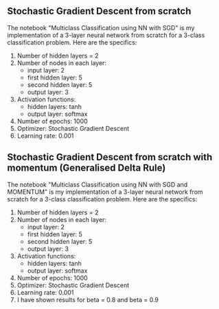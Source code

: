 ## Stochastic Gradient Descent from scratch

The notebook "Multiclass Classification using NN with SGD" is my implementation of a 3-layer neural network from scratch for a 3-class classification problem. Here are the specifics:
1. Number of hidden layers = 2
2. Number of nodes in each layer:
    - input layer: 2
    - first hidden layer: 5
    - second hidden layer: 5
    - output layer: 3
3. Activation functions:
    - hidden layers: tanh
    - output layer: softmax
4. Number of epochs: 1000
5. Optimizer: Stochastic Gradient Descent
6. Learning rate: 0.001

## Stochastic Gradient Descent from scratch with momentum (Generalised Delta Rule)

The notebook "Multiclass Classification using NN with SGD and MOMENTUM" is my implementation of a 3-layer neural network from scratch for a 3-class classification problem. Here are the specifics:
1. Number of hidden layers = 2
2. Number of nodes in each layer:
    - input layer: 2
    - first hidden layer: 5
    - second hidden layer: 5
    - output layer: 3
3. Activation functions:
    - hidden layers: tanh
    - output layer: softmax
4. Number of epochs: 1000
5. Optimizer: Stochastic Gradient Descent
6. Learning rate: 0.001
7. I have shown results for beta = 0.8 and beta = 0.9
